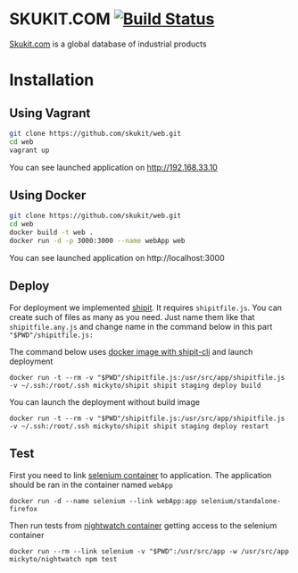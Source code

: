 SKUKIT.COM [![Build Status](https://travis-ci.org/skukit/web.svg?branch=master)](https://travis-ci.org/skukit/web)
==========

[Skukit.com](http://skukit.com) is a global database of industrial products


# Installation

## Using Vagrant

```sh
git clone https://github.com/skukit/web.git
cd web
vagrant up
```
You can see launched application on http://192.168.33.10

## Using Docker

```sh
git clone https://github.com/skukit/web.git
cd web
docker build -t web .
docker run -d -p 3000:3000 --name webApp web
```

You can see launched application on http://localhost:3000

## Deploy

For deployment we implemented [shipit](https://github.com/shipitjs/shipit). It requires `shipitfile.js`. You can create such of files as many as you need. Just name them like that `shipitfile.any.js` and change name in the command below in this part `"$PWD"/shipitfile.js:`

The command below uses [docker image with shipit-cli](https://hub.docker.com/r/mickyto/shipit/) and launch deployment

```
docker run -t --rm -v "$PWD"/shipitfile.js:/usr/src/app/shipitfile.js -v ~/.ssh:/root/.ssh mickyto/shipit shipit staging deploy build
```
You can launch the deployment without build image

```
docker run -t --rm -v "$PWD"/shipitfile.js:/usr/src/app/shipitfile.js -v ~/.ssh:/root/.ssh mickyto/shipit shipit staging deploy restart
```

## Test

First you need to link [selenium container](https://hub.docker.com/r/selenium/standalone-firefox/) to application. The application should be ran in the container named `webApp`   

```
docker run -d --name selenium --link webApp:app selenium/standalone-firefox
```

Then run tests from [nightwatch container](https://hub.docker.com/r/mickyto/nightwatch/) getting access to the selenium container

```
docker run --rm --link selenium -v "$PWD":/usr/src/app -w /usr/src/app mickyto/nightwatch npm test
```


